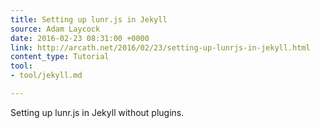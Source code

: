 ```yaml
---
title: Setting up lunr.js in Jekyll
source: Adam Laycock
date: 2016-02-23 08:31:00 +0000
link: http://arcath.net/2016/02/23/setting-up-lunrjs-in-jekyll.html
content_type: Tutorial
tool:
- tool/jekyll.md

---
```

Setting up lunr.js in Jekyll without plugins.





